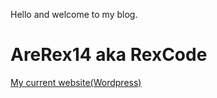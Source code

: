 Hello and welcome to my blog.

# AreRex14 aka RexCode

[My current website(Wordpress)](https://arifzuhairi.wordpress.com)
